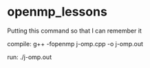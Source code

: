 # openmp_lessons

Putting this command so that I can remember it

compile:
g++ -fopenmp j-omp.cpp -o j-omp.out

run:
./j-omp.out

